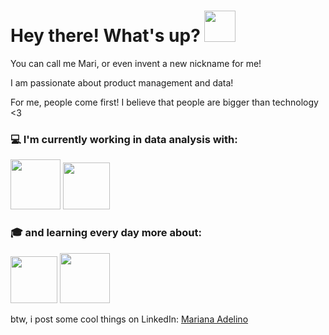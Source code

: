 
<h1 align="left"> Hey there! What's up? <img src="https://media.giphy.com/media/mGcNjsfWAjY5AEZNw6/giphy.gif" width="50"></h2></h1>
You can call me Mari, or even invent a new nickname for me! 

I am passionate about product management and data! 

For me, people come first! 
I believe that people are bigger than technology <3

### 💻 I'm currently working in data analysis with:
<img src="https://img.shields.io/badge/Python-FFD43B?style=for-the-badge&logo=python&logoColor=blue" width="80px"></h2> <img src="https://img.shields.io/badge/MySQL-005C84?style=for-the-badge&logo=mysql&logoColor=white" width="75px"></h2>  

### 🎓 and learning every day more about: 
<img src="https://img.shields.io/badge/Numpy-777BB4?style=for-the-badge&logo=numpy&logoColor=white" width="75px"></h2> <img src="https://img.shields.io/badge/Pandas-2C2D72?style=for-the-badge&logo=pandas&logoColor=white" width="80px"></h2>

 btw, i post some cool things on LinkedIn: [Mariana Adelino](https://www.linkedin.com/in/mariana-adelino/)


